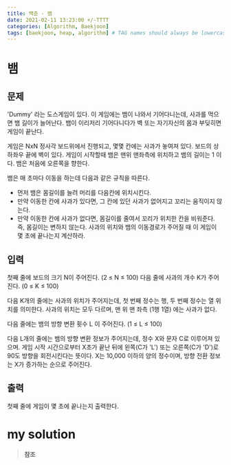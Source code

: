 ```yaml
---
title: 백준 - 뱀
date: 2021-02-11 13:23:00 +/-TTTT
categories: [Algorithm, Baekjoon]
tags: [baekjoon, heap, algorithm] # TAG names should always be lowercase
---
```


# 뱀

## 문제

'Dummy' 라는 도스게임이 있다. 이 게임에는 뱀이 나와서 기어다니는데, 사과를 먹으면 뱀 길이가 늘어난다. 뱀이 이리저리 기어다니다가 벽 또는 자기자신의 몸과 부딪히면 게임이 끝난다.

게임은 NxN 정사각 보드위에서 진행되고, 몇몇 칸에는 사과가 놓여져 있다. 보드의 상하좌우 끝에 벽이 있다. 게임이 시작할때 뱀은 맨위 맨좌측에 위치하고 뱀의 길이는 1 이다. 뱀은 처음에 오른쪽을 향한다.

뱀은 매 초마다 이동을 하는데 다음과 같은 규칙을 따른다.

- 먼저 뱀은 몸길이를 늘려 머리를 다음칸에 위치시킨다.
- 만약 이동한 칸에 사과가 있다면, 그 칸에 있던 사과가 없어지고 꼬리는 움직이지 않는다.
- 만약 이동한 칸에 사과가 없다면, 몸길이를 줄여서 꼬리가 위치한 칸을 비워준다. 즉, 몸길이는 변하지 않는다.
  사과의 위치와 뱀의 이동경로가 주어질 때 이 게임이 몇 초에 끝나는지 계산하라.

## 입력

첫째 줄에 보드의 크기 N이 주어진다. (2 ≤ N ≤ 100) 다음 줄에 사과의 개수 K가 주어진다. (0 ≤ K ≤ 100)

다음 K개의 줄에는 사과의 위치가 주어지는데, 첫 번째 정수는 행, 두 번째 정수는 열 위치를 의미한다. 사과의 위치는 모두 다르며, 맨 위 맨 좌측 (1행 1열) 에는 사과가 없다.

다음 줄에는 뱀의 방향 변환 횟수 L 이 주어진다. (1 ≤ L ≤ 100)

다음 L개의 줄에는 뱀의 방향 변환 정보가 주어지는데, 정수 X와 문자 C로 이루어져 있으며. 게임 시작 시간으로부터 X초가 끝난 뒤에 왼쪽(C가 'L') 또는 오른쪽(C가 'D')로 90도 방향을 회전시킨다는 뜻이다. X는 10,000 이하의 양의 정수이며, 방향 전환 정보는 X가 증가하는 순으로 주어진다.

## 출력

첫째 줄에 게임이 몇 초에 끝나는지 출력한다.

# my solution

> **참조**<br>
